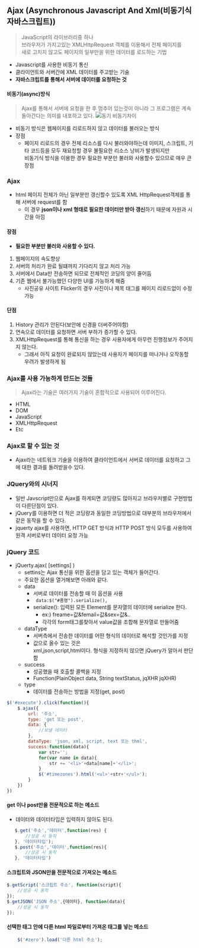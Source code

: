 ## Ajax (Asynchronous Javascript And Xml(비동기식 자바스크립트))
>JavaScript의 라이브러리중 하나<br>브라우저가 가지고있는 XMLHttpRequest 객체를 이용해서 전체 페이지를 <br>새로 고치지 않고도 페이지의 일부만을 위한 데이터를 로드하는 기법
- Javascript를 사용한 비동기 통신
- 클라이언트와 서버간에 XML 데이터를 주고받는 기술
- **자바스크립트를 통해서 서버에 데이터를 요청하는 것**
#### 비동기(async)방식
> Ajax를 통해서 서버에 요청을 한 후 멈추어 있는것이 아니라 그 프로그램은 계속 돌아간다는 의미를 내포하고 있다.
![동기 비동기차이](https://user-images.githubusercontent.com/60641307/83753736-c994ac80-a6a5-11ea-8acb-4045e585b7c5.png)


- 비동기 방식은 웹페이지를 리로드하지 않고 데이터를 불러오는 방식
- 장점
    - 페이지 리로드의 경우 전체 리소스를 다시 불러와야하는데 이미지, 스크립트, 기타 코드등을 모두 재요청할 경우 불필요한 리소스 낭비가 발생되지만 <br>비동기식 방식을 이용한 경우 필요한 부분만 불러와 사용할수 있으므로 매우 큰 장점
### Ajax
- html 페이지 전체가 아닌 일부분만 갱신할수 있도록 XML HttpRequest객체를 통해 서버에 request를 함
    - 이 경우 **json이나 xml 형태로 필요한 데이터만 받아 갱신**하기 때문에 자원과 시간을 아낌
#### 장점
- **필요한 부분만 불러와 사용할 수 있다.**
1. 웹페이지의 속도향상
2. 서버의 처리가 완료 될떄까지 기다리지 않고 처리 가능
3. 서버에서 Data만 전송하면 되므로 전체적인 코딩의 양이 줄어듬
4. 기존 웹에서 불가능했던 다양한 UI를 가능하게 해줌
    - 사진공유 사이트 Flicker의 경우 사진이나 제목 태그를 페이지 리로드없이 수정가능
#### 단점
1. History 관리가 안된다(보안에 신경을 더써주어야함)
2. 연속으로 데이터를 요청하면 서버 부하가 증가할 수 있다.
3. XMLHttpRequest를 통해 통신을 하는 경우 사용자에게 아무런 진행정보가 주어지지 않는다.    
    - 그래서 아직 요청이 완료되지 않았는데 사용자가 페이지를 떠나거나 오작동할 우려가 발생하게 됨
### Ajax를 사용 가능하게 만드는 것들
>Ajax라는 기술은 여러가지 기술이 혼합적으로 사용되어 이루어진다.
- HTML
- DOM
- JavaScript
- XMLHttpRequest
- Etc
### Ajax로 할 수 있는 것
- Ajax라는 네트워크 기술을 이용하여 클라이언트에서 서버로 데이터를 요청하고 그에 대한 결과를 돌려받을수 있다.
### JQuery와의 시너지
- 일반 Javscript만으로 Ajax를 하게되면 코딩량도 많아지고 브라우저별로 구현방법이 다른단점이 있다.
- jQuery를 이용하면 더 적은 코딩량과 동일한 코딩방법으로 대부분의 브라우저에서 같은 동작을 할 수 있다.
- jquerty ajax를 사용하면, HTTP GET 방식과 HTTP POST 방식 모두를 사용하여 원격 서버로부터 데이터 요청 가능

### jQuery 코드
- jQuerty.ajax( [settings] )
    - settins는 Ajax 통신을 위한 옵션을 담고 있는 객체가 들어간다.
    - 주요한 옵션을 열거해보면 아래와 같다.
    - data
        - 서버로 데이터를 전송할 때 이 옵션을 사용
        - ``` data:$("#폼명").serialize(),```
        - serialize(): 입력된 모든 Element를 문자열의 데이터에 serialize 한다.
            - ex:) freame=값&femail=값&sex=값&..
            - 각각의 form태그를찾아서 value값을 조합해 문자열로 만들어줌
    - dataType
        - 서버측에서 전송한 데이터를 어떤 형식의 데이터로 해석할 것인가를 지정
        - 값으로 올수 있는 것은 <br>xml,json,script,html이다. 형식을 지정하지 않으면 jQuery가 알아서 판단함
    - success
        - 성공했을 때 호출할 콜백을 지정
        - Function(PlainObject data, String textStatus, jqXHR jqXHR)
    - type
        - 데이터를 전송하는 방법을 지정(get, post)

```javascript
$('#execute').click(function(){
    $.ajax({
        url: '주소',
        type: 'get 또는 post',
        data: {
            //보낼 데이터
        },
        dataType: 'json, xml, script, text 또는 thml',
        success:function(data){
            var str='';
            for(var name in data){
                str += '<li>'+data[name]+'</li>';
            }
            $('#timezones').html('<ul>'+str+'</ul>');
        }
    })
})
```
#### get 이나 post만을 전문적으로 하는 메소드
- 데이터와 데이터타입은 입력하지 않아도 된다.
 ```javascript
    $.get('주소','데이터',function(res) {
        //성공 시 동작
    }, '데이터타입');
    $.post('주소','데이터',function(res){
        //성공 시 동작
    }, '데이터타입')
  ```
#### 스크립트와 JSON만을 전문적으로 가져오는 메소드
```javascript
$.getScript('스크립트 주소', function(script){
    //성공 시 동작
});
$.getJSON('JSON 주소',{데이터}, function(data){
    //성공 시 동작
});
```
#### 선택한 태그 안에 다른 html 파일로부터 가져온 태그를 넣는 메소드
```javascript
    $('#zero').load('다른 html 주소');
```